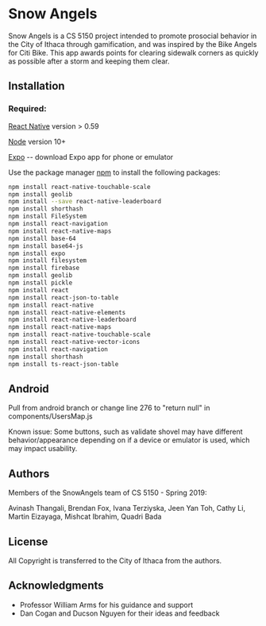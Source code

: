# Snow Angels 

Snow Angels is a CS 5150 project intended to promote prosocial behavior in the City of Ithaca through gamification, and was inspired by the Bike Angels for Citi Bike. This app awards points for clearing sidewalk corners as quickly as possible after a storm and keeping them clear.


## Installation

### Required: 

[React Native](https://facebook.github.io/react-native/docs/getting-started) version > 0.59 

[Node](https://nodejs.org/en/download/) version 10+ 

[Expo](https://docs.expo.io/versions/latest/introduction/installation/) -- download Expo app for phone or emulator 

Use the package manager [npm](https://pip.pypa.io/en/stable/) to install the following packages: 



```bash
npm install react-native-touchable-scale
npm install geolib
npm install --save react-native-leaderboard
npm install shorthash 
npm install FileSystem 
npm install react-navigation 
npm install react-native-maps 
npm install base-64
npm install base64-js
npm install expo
npm install filesystem
npm install firebase
npm install geolib
npm install pickle
npm install react
npm install react-json-to-table
npm install react-native
npm install react-native-elements
npm install react-native-leaderboard
npm install react-native-maps
npm install react-native-touchable-scale
npm install react-native-vector-icons
npm install react-navigation
npm install shorthash
npm install ts-react-json-table
```

## Android 
Pull from android branch or change line 276 to "return null" in components/UsersMap.js

Known issue: Some buttons, such as validate shovel may have different behavior/appearance depending on if a device or emulator is used, which may impact usability.


## Authors
Members of the SnowAngels team of CS 5150 - Spring 2019: 

Avinash Thangali, Brendan Fox, Ivana Terziyska, Jeen Yan Toh, Cathy Li, Martin Eizayaga, Mishcat Ibrahim, Quadri Bada


## License
All Copyright is transferred to the City of Ithaca from the authors.


## Acknowledgments
* Professor William Arms for his guidance and support
* Dan Cogan and Ducson Nguyen for their ideas and feedback
